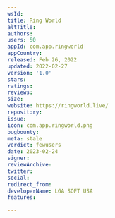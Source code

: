 ```yaml
---
wsId: 
title: Ring World
altTitle: 
authors: 
users: 50
appId: com.app.ringworld
appCountry: 
released: Feb 26, 2022
updated: 2022-02-27
version: '1.0'
stars: 
ratings: 
reviews: 
size: 
website: https://ringworld.live/
repository: 
issue: 
icon: com.app.ringworld.png
bugbounty: 
meta: stale
verdict: fewusers
date: 2023-02-24
signer: 
reviewArchive: 
twitter: 
social: 
redirect_from: 
developerName: LGA SOFT USA
features: 

---
```


